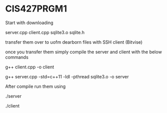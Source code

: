 # CIS427PRGM1

Start with downloading 

server.cpp
client.cpp
sqlite3.o
sqlite.h

transfer them over to uofm dearborn files with SSH client (Bitvise)

once you transfer them simply compile the server and client with the below commands

g++ client.cpp -o client

g++ server.cpp -std=c++11 -ldl -pthread sqlite3.o -o server

After compile run them using

./server

./client
